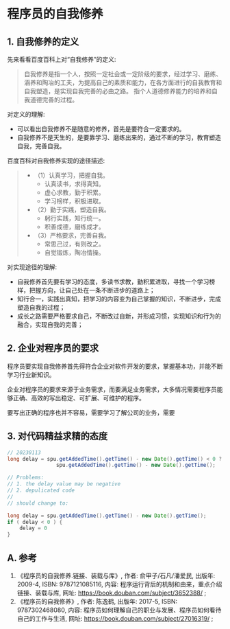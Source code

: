 <!---
markmeta_author: wongoo
markmeta_date: 2022-10-01
markmeta_title: 程序员的自我修养
markmeta_categories: 思考
markmeta_tags: think
-->

# 程序员的自我修养


## 1. 自我修养的定义

先来看看百度百科上对“自我修养”的定义:

> 自我修养是指一个人，按照一定社会或一定阶级的要求，经过学习、磨练、涵养和陶冶的工夫，为提高自己的素质和能力，在各方面进行的自我教育和自我塑造，是实现自我完善的必由之路。
> 指个人道德修养能力的培养和自我道德完善的过程。

对定义的理解:
* 可以看出自我修养不是随意的修养，首先是要符合一定要求的。
* 自我修养不是天生的，是要靠学习、磨练出来的，通过不断的学习，教育塑造自我，完善自我。



百度百科对自我修养实现的途径描述:
> * （1）认真学习，把握自我。
> 	* 认真读书，求得真知。
> 	* 虚心求教，勤于积累。
> 	* 学习榜样，积极进取。
> * （2）勤于实践，塑造自我。
> 	* 躬行实践，知行统一。
> 	* 积善成德，磨练成才。
> * （3）严格要求，完善自我。
> 	* 常思己过，有则改之。
> 	* 自觉锻炼，陶冶情操。

对实现途径的理解:
* 自我修养首先要有学习的态度，多读书求教，勤积累进取，寻找一个学习榜样，把握方向，让自己处在一条不断进步的道路上；
* 知行合一，实践出真知，把学习的内容变为自己掌握的知识，不断进步，完成塑造自我的过程；
* 成长之路需要严格要求自己，不断改过自新，并形成习惯，实现知识和行为的融合，实现自我的完善；




## 2. 企业对程序员的要求


程序员要实现自我修养首先得符合企业对软件开发的要求，掌握基本功，并能不断学习行业新知识。

企业对程序员的要求来源于业务需求，而要满足业务需求，大多情况需要程序员能够正确、高效的写出稳定、可扩展、可维护的程序。

要写出正确的程序也并不容易，需要学习了解公司的业务，需要


## 3. 对代码精益求精的态度



```java
// 20230113
long delay = spu.getAddedTime().getTime() - new Date().getTime() < 0 ? 0 :
                spu.getAddedTime().getTime() - new Date().getTime();

// Problems:
// 1. the delay value may be negative
// 2. depulicated code
// 
// should change to: 

long delay = spu.getAddedTime().getTime() - new Date().getTime();
if ( delay < 0 ) { 
	delay = 0 
}
```



## A. 参考

1. 《程序员的自我修养.链接、装载与库》, 作者: 俞甲子/石凡/潘爱民, 出版年: 2009-4, ISBN: 9787121085116, 内容: 程序运行背后的机制和由来，重点介绍链接、装载与库, 网址: https://book.douban.com/subject/3652388/ ;
2. 《程序员的自我修养》, 作者: 陈逸鹤, 出版年: 2017-5, ISBN: 9787302468080, 内容: 程序员如何理解自己的职业与发展、程序员如何看待自己的工作与生活, 网址: https://book.douban.com/subject/27016319/ ;
